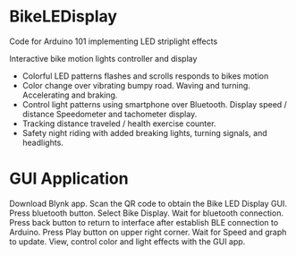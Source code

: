 # BikeLEDisplay

Code for Arduino 101 implementing LED striplight effects

 Interactive bike motion lights controller and display
 
 * Colorful LED patterns flashes and scrolls responds to bikes motion
 * Color change over vibrating bumpy road. Waving and turning. Accelerating and braking.
 * Control light patterns using smartphone over Bluetooth. Display speed / distance Speedometer and tachometer display.
 * Tracking distance traveled / health exercise counter.
 * Safety night riding with added breaking lights, turning signals, and headlights.
 
GUI Application 
================
Download Blynk app. Scan the QR code to obtain the Bike LED Display GUI.
Press bluetooth button. 
Select Bike Display. Wait for bluetooth connection.
Press back button to return to interface after establish BLE connection to Arduino. 
Press Play button on upper right corner.
Wait for Speed and graph to update.
View, control color and light effects with the GUI app.

